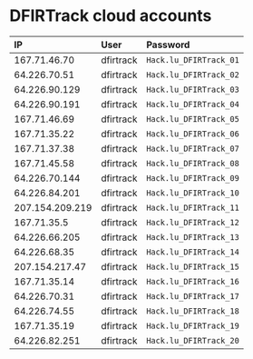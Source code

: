 # DFIRTrack cloud accounts

| IP                | User          | Password                  |
|:------------------|:--------------|:--------------------------|
| 167.71.46.70      | dfirtrack     | `Hack.lu_DFIRTrack_01`    |
| 64.226.70.51      | dfirtrack     | `Hack.lu_DFIRTrack_02`    |
| 64.226.90.129     | dfirtrack     | `Hack.lu_DFIRTrack_03`    |
| 64.226.90.191     | dfirtrack     | `Hack.lu_DFIRTrack_04`    |
| 167.71.46.69      | dfirtrack     | `Hack.lu_DFIRTrack_05`    |
| 167.71.35.22      | dfirtrack     | `Hack.lu_DFIRTrack_06`    |
| 167.71.37.38      | dfirtrack     | `Hack.lu_DFIRTrack_07`    |
| 167.71.45.58      | dfirtrack     | `Hack.lu_DFIRTrack_08`    |
| 64.226.70.144     | dfirtrack     | `Hack.lu_DFIRTrack_09`    |
| 64.226.84.201     | dfirtrack     | `Hack.lu_DFIRTrack_10`    |
| 207.154.209.219   | dfirtrack     | `Hack.lu_DFIRTrack_11`    |
| 167.71.35.5       | dfirtrack     | `Hack.lu_DFIRTrack_12`    |
| 64.226.66.205     | dfirtrack     | `Hack.lu_DFIRTrack_13`    |
| 64.226.68.35      | dfirtrack     | `Hack.lu_DFIRTrack_14`    |
| 207.154.217.47    | dfirtrack     | `Hack.lu_DFIRTrack_15`    |
| 167.71.35.14      | dfirtrack     | `Hack.lu_DFIRTrack_16`    |
| 64.226.70.31      | dfirtrack     | `Hack.lu_DFIRTrack_17`    |
| 64.226.74.55      | dfirtrack     | `Hack.lu_DFIRTrack_18`    |
| 167.71.35.19      | dfirtrack     | `Hack.lu_DFIRTrack_19`    |
| 64.226.82.251     | dfirtrack     | `Hack.lu_DFIRTrack_20`    |
